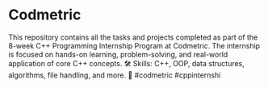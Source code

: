 # Codmetric
This repository contains all the tasks and projects completed as part of the 8-week C++ Programming Internship Program at Codmetric. The internship is focused on hands-on learning, problem-solving, and real-world application of core C++ concepts. 🛠️ Skills: C++, OOP, data structures, algorithms, file handling, and more. 🔗 #codmetric #cppinternshi
